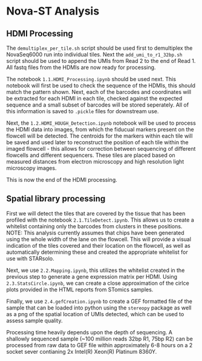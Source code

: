 # Nova-ST Analysis

## HDMI Processing

The `demultiplex_per_tile.sh` script should be used first to demultiplex the NovaSeq6000 run into individual tiles. Next the `add_umi_to_r1_32bp.sh` script should be used to append the UMIs from Read 2 to the end of Read 1. All fastq files from the HDMIs are now ready for processing.

The notebook `1.1.HDMI_Processing.ipynb` should be used next. This notebook will first be used to check the sequence of the HDMIs, this should match the pattern shown. Next, each of the barcodes and coordinates will be extracted for each HDMI in each tile, checked against the expected sequence and a small subset of barcodes will be stored seperately. All of this information is saved to `.pickle` files for downstream use.

Next, the `1.2.HDMI_HOUGH_Detection.ipynb` notebook will be used to process the HDMI data into images, from which the fiducual markers present on the flowcell will be detected. The centroids for the markers within each tile will be saved and used later to reconstruct the position of each tile within the imaged flowcell - this allows for correction between sequencing of different flowcells and different sequencers. These tiles are placed based on measured distances from electron microscopy and high resolution light microscopy images.

This is now the end of the HDMI processing.

## Spatial library processing

First we will detect the tiles that are covered by the tissue that has been profiled with the notebook `2.1.TileDetect.ipynb`. This allows us to create a whitelist containing only the barcodes from clusters in these positions. NOTE: This analysis currently assumes that chips have been generated using the whole width of the lane on the flowcell. This will provide a visual indication of the tiles covered and their location on the flowcell, as well as automatically determining these and created the appropriate whitelist for use with STARsolo.

Next, we use `2.2.Mapping.ipynb`, this utilizes the whitelist created in the previous step to generate a gene expression matrix per HDMI. Using `2.3.StatsCircle.ipynb`, we can create a close approximation of the cirlce plots provided in the HTML reports from STomics samples.

Finally, we use `2.4.gefCreation.ipynb` to create a GEF formatted file of the sample that can be loaded into python using the `stereopy` package as well as a png of the spatial location of UMIs detected, which can be used to assess sample quality.

Processing time heavily depends upon the depth of sequencing. A shallowly sequenced sample (~100 million reads 32bp R1, 75bp R2) can be processed from raw data to GEF file within approximately 6-8 hours on a 2 socket sever contianing 2x Intel(R) Xeon(R) Platinum 8360Y.
